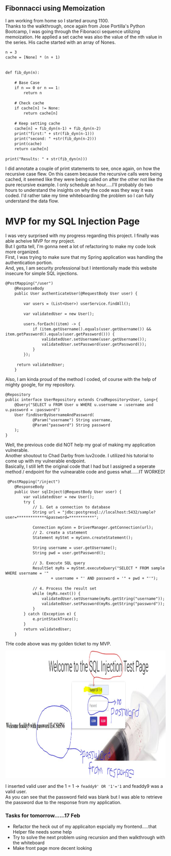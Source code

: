 ## Fibonnacci using Memoization
I am working from home so I started aroung 1100.  
Thanks to the walkthrough, once again from Jose Portilla's Python Bootcamp, I was going through the Fibonacci sequence utilizing memoization. He applied a set cache was also the value of the nth value in the series. His cache started with an array of Nones.  

```
n = 3
cache = [None] * (n + 1)


def fib_dyn(n):
    
    # Base Case
    if n == 0 or n == 1:
        return n
    
    # Check cache
    if cache[n] != None:
        return cache[n]
    
    # Keep setting cache
    cache[n] = fib_dyn(n-1) + fib_dyn(n-2)
    print("first:" + str(fib_dyn(n-1)))
    print("second: " +str(fib_dyn(n-2)))
    print(cache)
    return cache[n]

print("Results: " + str(fib_dyn(n)))

```
I did annotate a couple of print statements to see, once again, on how the recursive case flew. On this casem because the recursive calls were being cached, it seemed like they were being called on after the other not like the pure recursive example. I only schedule an hour.....I'll probably do two hours to understand the insights on why the code was they way it was coded. I'd rather take my time whiteboarding the problem so I can fully understand the data flow.  

# MVP for my SQL Injection Page
I was very surprised with my progress regarding this project. I finally was able acheive MVP for my project.  
But I gotta tell, I'm gonna neet a lot of refactoring to make my code look more organized.  
First, I was trying to make sure that my Spring application was handling the authentication portion.  
And, yes, I am security professional but I intentionally made this website insecure for simple SQL injections.  

```
@PostMapping("/user")
    @ResponseBody
    public User authenticateUser(@RequestBody User user) {

        var users = (List<User>) userService.findAll();

        var validatedUser = new User();

        users.forEach((item) -> {
            if (item.getUsername().equals(user.getUsername()) && item.getPassword().equals(user.getPassword())) {
                validatedUser.setUsername(user.getUsername());
                validatedUser.setPassword(user.getPassword());
            }
        });

     return validatedUser;
    }
```

Also, I am kinda proud of the method I coded, of course with the help of mighty google, for my repository.

```
@Repository
public interface UserRepository extends CrudRepository<User, Long>{
    @Query("SELECT u FROM User u WHERE u.username = :username and u.password = :password")
    User findUserByUsernameAndPassword(
            @Param("username") String username,
            @Param("password") String password
    );
}
```
Well, the previous code did NOT help my goal of making my application vulnerable.  
Another shoutout to Chad Darby from luv2code. I utilized his tutorial to come up with my vulnerable endpoint.  
Basically, I still left the original code that I had but I assigned a seperate method / endpoint for the vulnearable code and guess what......IT WORKED!

```
 @PostMapping("/inject")
    @ResponseBody
    public User sqlInject(@RequestBody User user) {
        var validatedUser = new User();
        try {
            // 1. Get a connection to database
            String url = "jdbc:postgresql://localhost:5432/sample?user=*************&password=***********";

            Connection myConn = DriverManager.getConnection(url);
            // 2. create a statement
            Statement myStmt = myConn.createStatement();

            String username = user.getUsername();
            String pwd = user.getPassword();

            // 3. Execute SQL query
            ResultSet myRs = myStmt.executeQuery("SELECT * FROM sample WHERE username = '"
                    + username + "' AND password = '" + pwd + "'");

            // 4. Process the result set
            while (myRs.next()) {
                validatedUser.setUsername(myRs.getString("username"));
                validatedUser.setPassword(myRs.getString("password"));
            }
        } catch (Exception e) {
            e.printStackTrace();
        }
        return validatedUser;
    }
```
THe code above was my golden ticket to my MVP.

<p align="center">
  <img src="./images/Injection.JPG" width="850"  height="400" title="injection in action">
</p>

I inserted valid user and the 1 = 1 -> ```feaddy9' OR '1'='1``` and feaddy9 was a valid user.  
As you can see that the password field was blank but I was able to retrieve the password due to the response from my application. 

### Tasks for tomorrow......17 Feb
- Refactor the heck out of my applicaiton espcially my frontend.....that Helper file needs some help
- Try to solve the next problem using recursion and then walkthrough with the whiteboard
- Make front page more decent looking 

